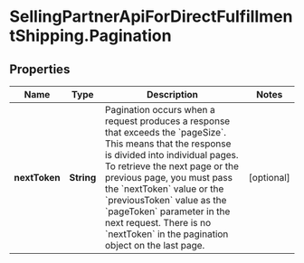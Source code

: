 # SellingPartnerApiForDirectFulfillmentShipping.Pagination

## Properties

Name | Type | Description | Notes
------------ | ------------- | ------------- | -------------
**nextToken** | **String** | Pagination occurs when a request produces a response that exceeds the &#x60;pageSize&#x60;. This means that the response is divided into individual pages. To retrieve the next page or the previous page, you must pass the &#x60;nextToken&#x60; value or the &#x60;previousToken&#x60; value as the &#x60;pageToken&#x60; parameter in the next request. There is no &#x60;nextToken&#x60; in the pagination object on the last page. | [optional] 


